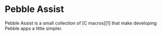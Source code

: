 # Pebble Assist

Pebble Assist is a small collection of [C macros][1] that make developing Pebble apps a little simpler.
